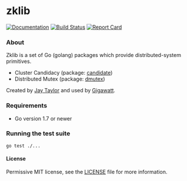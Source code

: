 # zklib

[![Documentation](https://godoc.org/github.com/gigawattio/zklib?status.svg)](https://godoc.org/github.com/gigawattio/zklib)
[![Build Status](https://travis-ci.org/gigawattio/zklib.svg?branch=master)](https://travis-ci.org/gigawattio/zklib)
[![Report Card](https://goreportcard.com/badge/github.com/gigawattio/zklib)](https://goreportcard.com/report/github.com/gigawattio/zklib)

### About

Zklib is a set of Go (golang) packages which provide distributed-system primitives.

* Cluster Candidacy (package: [candidate](candidate))
* Distributed Mutex (package: [dmutex](dmutex))

Created by [Jay Taylor](https://jaytaylor.com/) and used by [Gigawatt](https://gigawatt.io/).

### Requirements

* Go version 1.7 or newer

### Running the test suite

    go test ./...

#### License

Permissive MIT license, see the [LICENSE](LICENSE) file for more information.
